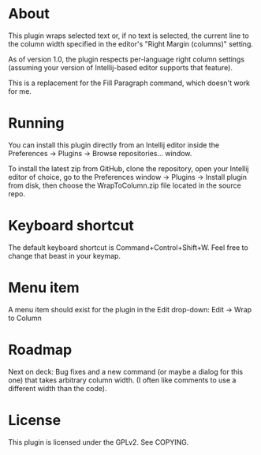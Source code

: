 # About

This plugin wraps selected text or, if no text is selected, the current line
to the column width specified in the editor's "Right Margin (columns)" setting.

As of version 1.0, the plugin respects per-language right column settings (assuming
your version of Intellij-based editor supports that feature).

This is a replacement for the Fill Paragraph command, which doesn't work for me.


# Running

You can install this plugin directly from an Intellij editor inside the
Preferences -> Plugins -> Browse repositories... window.

To install the latest zip from GitHub, clone the repository, open your Intellij
editor of choice, go to the Preferences window -> Plugins -> Install plugin
from disk, then choose the WrapToColumn.zip file located in the source repo.


# Keyboard shortcut

The default keyboard shortcut is Command+Control+Shift+W. Feel free to change
that beast in your keymap.


# Menu item

A menu item should exist for the plugin in the Edit drop-down: Edit -> Wrap to Column


# Roadmap

Next on deck: Bug fixes and a new command (or maybe a dialog for this one) that takes
arbitrary column width. (I often like comments to use a different width than the code).

# License

This plugin is licensed under the GPLv2. See COPYING.
